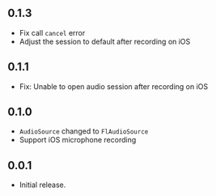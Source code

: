 ## 0.1.3

* Fix call `cancel` error
* Adjust the session to default after recording on iOS

## 0.1.1

* Fix: Unable to open audio session after recording on iOS

## 0.1.0

* `AudioSource` changed to `FlAudioSource`
* Support iOS microphone recording

## 0.0.1

* Initial release.
